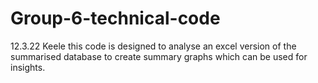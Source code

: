 # Group-6-technical-code
12.3.22 Keele
this code is designed to analyse an excel version of the summarised database to create summary graphs which can be used for insights.
